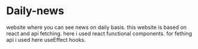 # Daily-news
website where you can  see news on daily basis.
this website is based on react and api fetching.
here i used react functional components.
for fething api i used here useEffect hooks.
